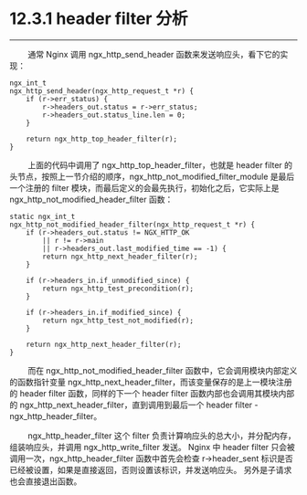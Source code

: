 # 12.3.1 header filter 分析
***

&emsp;&emsp;
通常 Nginx 调用 ngx\_http\_send\_header 函数来发送响应头，看下它的实现：

    ngx_int_t
    ngx_http_send_header(ngx_http_request_t *r) {
        if (r->err_status) {
            r->headers_out.status = r->err_status;
            r->headers_out.status_line.len = 0;
        }

        return ngx_http_top_header_filter(r);
    }

&emsp;&emsp;
上面的代码中调用了 ngx\_http\_top\_header\_filter，也就是 header filter 的头节点，按照上一节介绍的顺序，ngx\_http\_not\_modified\_filter\_module 是最后一个注册的 filter 模块，而最后定义的会最先执行，初始化之后，它实际上是 ngx\_http\_not\_modified\_header\_filter 函数：

    static ngx_int_t
    ngx_http_not_modified_header_filter(ngx_http_request_t *r) {
        if (r->headers_out.status != NGX_HTTP_OK
            || r != r->main
            || r->headers_out.last_modified_time == -1) {
            return ngx_http_next_header_filter(r);
        }

        if (r->headers_in.if_unmodified_since) {
            return ngx_http_test_precondition(r);
        }

        if (r->headers_in.if_modified_since) {
            return ngx_http_test_not_modified(r);
        }

        return ngx_http_next_header_filter(r);
    }

&emsp;&emsp;
而在 ngx\_http\_not\_modified\_header\_filter 函数中，它会调用模块内部定义的函数指针变量 ngx\_http\_next\_header\_filter，而该变量保存的是上一模块注册的 header filter 函数，同样的下一个 header filter 函数内部也会调用其模块内部的 ngx\_http\_next\_header\_filter，直到调用到最后一个 header filter - ngx\_http\_header\_filter。

&emsp;&emsp;
ngx\_http\_header\_filter 这个 filter 负责计算响应头的总大小，并分配内存，组装响应头，并调用 ngx\_http\_write\_filter 发送。
Nginx 中 header filter 只会被调用一次，ngx\_http\_header\_filter 函数中首先会检查 r->header\_sent 标识是否已经被设置，如果是直接返回，否则设置该标识，并发送响应头。
另外是子请求也会直接退出函数。